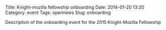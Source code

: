 Title: Knight-mozilla fellowship onboarding
Date: 2014-01-20 13:20
Category: event
Tags: opennews
Slug: onboarding

Description of the onboarding event for the 2015 Knight-Mozilla Fellowship